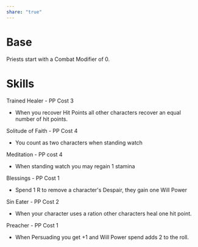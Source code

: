 ```yaml
---
share: "true"
---
```



# Base

Priests start with a Combat Modifier of 0.

# Skills

Trained Healer - PP Cost 3
- When you recover Hit Points all other characters recover an equal number of hit points.

Solitude of Faith - PP Cost 4
- You count as two characters when standing watch

Meditation - PP cost 4
- When standing watch you may regain 1 stamina

Blessings - PP Cost 1
- Spend 1 R to remove a character's Despair, they gain one Will Power

Sin Eater - PP Cost 2
- When your character uses a ration other characters heal one hit point.

Preacher - PP Cost 1
- When Persuading you get +1 and Will Power spend adds 2 to the roll.